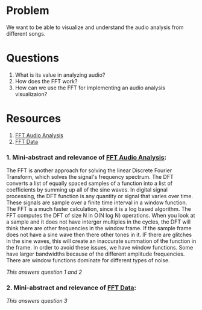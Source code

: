 # Problem
We want to be able to visualize and understand the audio analysis from different songs.

# Questions
1. What is its value in analyzing audio?
2. How does the FFT work?
3. How can we use the FFT for implementing an audio analysis visualizaion?

# Resources
1. [FFT Audio Analysis]
2. [FFT Data]

### 1. Mini-abstract and relevance of [FFT Audio Analysis]:
The FFT is another approach for solving the linear Discrete Fourier Transform, which
solves the signal's frequency spectrum. The DFT converts a list of equally spaced
samples of a function into a list of coefficients by summing up all of the sine waves.
In digital signal processing, the DFT function is any quantity or signal that varies
over time. These signals are sample over a finite time interval in a window function.
The FFT is a much faster calculation, since it is a log based algorithm. The FFT computes
the DFT of size N in O(N log N) operations. When you look at a sample and it does not have
interger multiples in the cycles, the DFT will think there are other frequencies in the
window frame. If the sample frame does not have a sine wave then there other tones in it.
IF there are glitches in the sine waves, this will create an inaccurate summation of the
function in the frame. In order to avoid these issues, we have window functions. Some have
larger bandwidths because of the different amplitude frequencies. There are window functions
dominate for different types of noise. 


*This answers question 1 and 2*

### 2. Mini-abstract and relevance of [FFT Data]:



*This answers question 3*

[FFT Audio Analysis]: https://www.youtube.com/watch?v=tqcZrPMi4nk
[FFT Data]: https://www.youtube.com/watch?v=H144ipQa22Q
